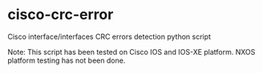 # cisco-crc-error
Cisco interface/interfaces CRC errors detection python script

Note: This script has been tested on Cisco IOS and IOS-XE platform. NXOS platform testing has not been done.
